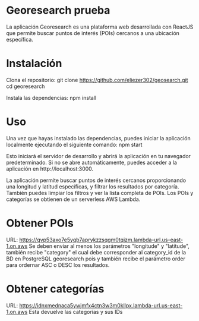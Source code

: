 # Georesearch prueba
La aplicación Georesearch es una plataforma web desarrollada con ReactJS que permite buscar puntos de interés (POIs) cercanos a una ubicación específica.

# Instalación
Clona el repositorio:
git clone https://github.com/eliezer302/geosearch.git
cd georesearch

Instala las dependencias:
npm install

# Uso
Una vez que hayas instalado las dependencias, puedes iniciar la aplicación localmente ejecutando el siguiente comando:
npm start

Esto iniciará el servidor de desarrollo y abrirá la aplicación en tu navegador predeterminado. Si no se abre automáticamente, puedes acceder a la aplicación en http://localhost:3000.

La aplicación permite buscar puntos de interés cercanos proporcionando una longitud y latitud específicas, y filtrar los resultados por categoría. También puedes limpiar los filtros y ver la lista completa de POIs. Los POIs y categorías se obtienen de un serverless AWS Lambda.

# Obtener POIs
URL:
https://qvp53axo7e5yqb7aprykzzsqgm0tqizm.lambda-url.us-east-1.on.aws
Se deben enviar al menos los parámetros "longitude" y "latitude", también recibe "category" el cual debe corresponder al category_id de la BD en PostgreSQL georesearch pois y también recibe el parámetro order para ordernar ASC o DESC los resultados.

# Obtener categorías
URL:
https://idnxmednaca5ywjmfx4ctn3w3m0kllpx.lambda-url.us-east-1.on.aws
Esta devuelve las categorías y sus IDs
